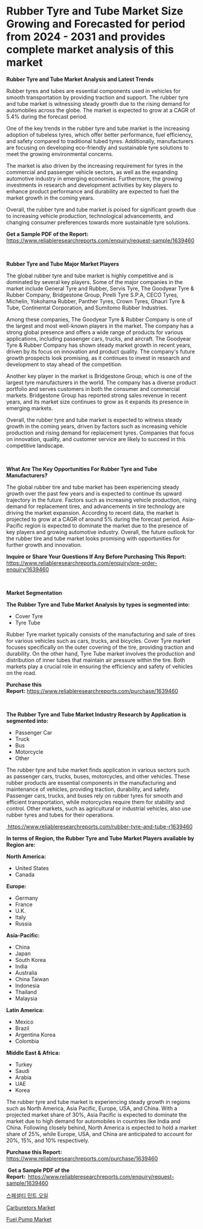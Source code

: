 <p><h1>Rubber Tyre and Tube Market Size Growing and Forecasted for period from 2024 - 2031 and provides complete market analysis of this market</h1></p><p><strong>Rubber Tyre and Tube Market Analysis and Latest Trends</strong></p>
<p><p>Rubber tyres and tubes are essential components used in vehicles for smooth transportation by providing traction and support. The rubber tyre and tube market is witnessing steady growth due to the rising demand for automobiles across the globe. The market is expected to grow at a CAGR of 5.4% during the forecast period.</p><p>One of the key trends in the rubber tyre and tube market is the increasing adoption of tubeless tyres, which offer better performance, fuel efficiency, and safety compared to traditional tubed tyres. Additionally, manufacturers are focusing on developing eco-friendly and sustainable tyre solutions to meet the growing environmental concerns.</p><p>The market is also driven by the increasing requirement for tyres in the commercial and passenger vehicle sectors, as well as the expanding automotive industry in emerging economies. Furthermore, the growing investments in research and development activities by key players to enhance product performance and durability are expected to fuel the market growth in the coming years.</p><p>Overall, the rubber tyre and tube market is poised for significant growth due to increasing vehicle production, technological advancements, and changing consumer preferences towards more sustainable tyre solutions.</p></p>
<p><strong>Get a Sample PDF of the Report:&nbsp;</strong> <a href="https://www.reliableresearchreports.com/enquiry/request-sample/1639460">https://www.reliableresearchreports.com/enquiry/request-sample/1639460</a></p>
<p>&nbsp;</p>
<p><strong>Rubber Tyre and Tube Major Market Players</strong></p>
<p><p>The global rubber tyre and tube market is highly competitive and is dominated by several key players. Some of the major companies in the market include General Tyre and Rubber, Servis Tyre, The Goodyear Tyre & Rubber Company, Bridgestone Group, Pirelli Tyre S.P.A, CECO Tyres, Michelin, Yokohama Rubber, Panther Tyres, Crown Tyres, Ghauri Tyre & Tube, Continental Corporation, and Sumitomo Rubber Industries.</p><p>Among these companies, The Goodyear Tyre & Rubber Company is one of the largest and most well-known players in the market. The company has a strong global presence and offers a wide range of products for various applications, including passenger cars, trucks, and aircraft. The Goodyear Tyre & Rubber Company has shown steady market growth in recent years, driven by its focus on innovation and product quality. The company's future growth prospects look promising, as it continues to invest in research and development to stay ahead of the competition.</p><p>Another key player in the market is Bridgestone Group, which is one of the largest tyre manufacturers in the world. The company has a diverse product portfolio and serves customers in both the consumer and commercial markets. Bridgestone Group has reported strong sales revenue in recent years, and its market size continues to grow as it expands its presence in emerging markets.</p><p>Overall, the rubber tyre and tube market is expected to witness steady growth in the coming years, driven by factors such as increasing vehicle production and rising demand for replacement tyres. Companies that focus on innovation, quality, and customer service are likely to succeed in this competitive landscape.</p></p>
<p>&nbsp;</p>
<p><strong>What Are The Key Opportunities For Rubber Tyre and Tube Manufacturers?</strong></p>
<p><p>The global rubber tire and tube market has been experiencing steady growth over the past few years and is expected to continue its upward trajectory in the future. Factors such as increasing vehicle production, rising demand for replacement tires, and advancements in tire technology are driving the market expansion. According to recent data, the market is projected to grow at a CAGR of around 5% during the forecast period. Asia-Pacific region is expected to dominate the market due to the presence of key players and growing automotive industry. Overall, the future outlook for the rubber tire and tube market looks promising with opportunities for further growth and innovation.</p></p>
<p><strong>Inquire or Share Your Questions If Any Before Purchasing This Report:</strong> <a href="https://www.reliableresearchreports.com/enquiry/pre-order-enquiry/1639460">https://www.reliableresearchreports.com/enquiry/pre-order-enquiry/1639460</a></p>
<p>&nbsp;</p>
<p><strong>Market Segmentation</strong></p>
<p><strong>The Rubber Tyre and Tube Market Analysis by types is segmented into:</strong></p>
<p><ul><li>Cover Tyre</li><li>Tyre Tube</li></ul></p>
<p><p>Rubber Tyre market typically consists of the manufacturing and sale of tires for various vehicles such as cars, trucks, and bicycles. Cover Tyre market focuses specifically on the outer covering of the tire, providing traction and durability. On the other hand, Tyre Tube market involves the production and distribution of inner tubes that maintain air pressure within the tire. Both markets play a crucial role in ensuring the efficiency and safety of vehicles on the road.</p></p>
<p><strong>Purchase this Report:&nbsp;</strong><a href="https://www.reliableresearchreports.com/purchase/1639460">https://www.reliableresearchreports.com/purchase/1639460</a></p>
<p>&nbsp;</p>
<p><strong>The Rubber Tyre and Tube Market Industry Research by Application is segmented into:</strong></p>
<p><ul><li>Passenger Car</li><li>Truck</li><li>Bus</li><li>Motorcycle</li><li>Other</li></ul></p>
<p><p>The rubber tyre and tube market finds application in various sectors such as passenger cars, trucks, buses, motorcycles, and other vehicles. These rubber products are essential components in the manufacturing and maintenance of vehicles, providing traction, durability, and safety. Passenger cars, trucks, and buses rely on rubber tyres for smooth and efficient transportation, while motorcycles require them for stability and control. Other markets, such as agricultural or industrial vehicles, also use rubber tyres and tubes for their operations.</p></p>
<p><a href="https://www.reliableresearchreports.com/rubber-tyre-and-tube-r1639460">&nbsp;https://www.reliableresearchreports.com/rubber-tyre-and-tube-r1639460</a></p>
<p><strong>In terms of Region, the Rubber Tyre and Tube Market Players available by Region are:</strong></p>
<p>
    <p> <strong> North America: </strong>
        <ul>
            <li>United States</li>
            <li>Canada</li>
        </ul>
        </p> 
    <p> <strong> Europe: </strong>
        <ul>
            <li>Germany</li>
            <li>France</li>
            <li>U.K.</li>
            <li>Italy</li>
            <li>Russia</li>
        </ul>
        </p> 
    <p> <strong> Asia-Pacific: </strong>
        <ul>
            <li>China</li>
            <li>Japan</li>
            <li>South Korea</li>
            <li>India</li>
            <li>Australia</li>
            <li>China Taiwan</li>
            <li>Indonesia</li>
            <li>Thailand</li>
            <li>Malaysia</li>
        </ul>
        </p> 
    <p> <strong> Latin America: </strong>
        <ul>
            <li>Mexico</li>
            <li>Brazil</li>
            <li>Argentina Korea</li>
            <li>Colombia</li>
        </ul>
        </p> 
    <p> <strong> Middle East & Africa: </strong>
        <ul>
            <li>Turkey</li>
            <li>Saudi</li>
            <li>Arabia</li>
            <li>UAE</li>
            <li>Korea</li>
        </ul>
    </p>
    </p>
<p><p>The rubber tyre and tube market is experiencing steady growth in regions such as North America, Asia Pacific, Europe, USA, and China. With a projected market share of 30%, Asia Pacific is expected to dominate the market due to high demand for automobiles in countries like India and China. Following closely behind, North America is expected to hold a market share of 25%, while Europe, USA, and China are anticipated to account for 20%, 15%, and 10% respectively.</p></p>
<p><strong>Purchase this Report: </strong><a href="https://www.reliableresearchreports.com/purchase/1639460">https://www.reliableresearchreports.com/purchase/1639460</a></p>
<p>&nbsp;<strong>Get a Sample PDF of the Report:&nbsp;&nbsp;</strong><a href="https://www.reliableresearchreports.com/enquiry/request-sample/1639460">https://www.reliableresearchreports.com/enquiry/request-sample/1639460</a></p>
<p><strong></strong></p>
<p><p><a href="https://github.com/DavidRobb19/Market-Research-Report-List-1/blob/main/4593386114650.md">스페셜티 민트 오일</a></p><p><a href="https://github.com/gikababa4/Market-Research-Report-List-1/blob/main/carburetors-market.md">Carburetors Market</a></p><p><a href="https://github.com/mabutironaldo/Market-Research-Report-List-5/blob/main/fuel-pump-market.md">Fuel Pump Market</a></p></p>